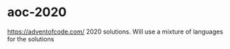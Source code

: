 # aoc-2020
https://adventofcode.com/ 2020 solutions. Will use a mixture of languages for the solutions
